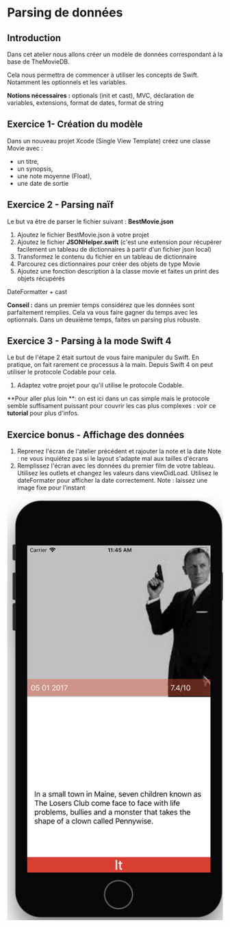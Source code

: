 # Parsing de données

## Introduction

Dans cet atelier nous allons créer un modèle de données correspondant à la base de TheMovieDB.

Cela nous permettra de commencer à utiliser les concepts de Swift. Notamment les optionnels et les variables.

**Notions nécessaires :** optionals \(init et cast\), MVC, déclaration de variables, extensions, format de dates, format de string

## Exercice 1- Création du modèle

Dans un nouveau projet Xcode \(Single View Template\) créez une classe Movie avec :

* un titre,
* un synopsis,
* une note moyenne \(Float\),
* une date de sortie

## Exercice 2 - Parsing naïf

Le but va être de parser le fichier suivant : **BestMovie.json**

1. Ajoutez le fichier BestMovie.json à votre projet 
2. Ajoutez le fichier **JSONHelper.swift** \(c'est une extension pour récupérer facilement un tableau de dictionnaires à partir d'un fichier json local\)
3. Transformez le contenu du fichier en un tableau de dictionnaire
4. Parcourez ces dictionnaires pour créer des objets de type Movie
5. Ajoutez une fonction description à la classe movie et faites un print des objets récupérés

DateFormatter + cast

**Conseil :** dans un premier temps considérez que les données sont parfaitement remplies. Cela va vous faire gagner du temps avec les optionnals. Dans un deuxième temps, faites un parsing plus robuste.

## Exercice 3 - Parsing à la mode Swift 4

Le but de l'étape 2 était surtout de vous faire manipuler du Swift. En pratique, on fait rarement ce processus à la main. Depuis Swift 4 on peut utiliser le protocole Codable pour cela.

1. Adaptez votre projet pour qu'il utilise le protocole Codable.

**Pour aller plus loin **: on est ici dans un cas simple mais le protocole semble suffisament puissant pour couvrir les cas plus complexes : voir ce **tutorial** pour plus d'infos.

## Exercice bonus - Affichage des données

1. Reprenez l'écran de l'atelier précédent et rajouter la note et la date
Note : ne vous inquiétez pas si le layout s'adapte mal aux tailles d'écrans
2. Remplissez l'écran avec les données du premier film de votre tableau. Utilisez les outlets et changez les valeurs dans viewDidLoad. Utilisez le dateFormater pour afficher la date correctement.
Note : laissez une image fixe pour l'instant

![](/assets/Parsing_Bonus.png)
